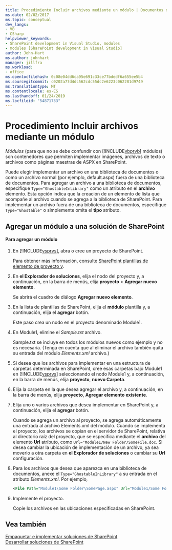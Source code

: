 ```yaml
---
title: Procedimiento Incluir archivos mediante un módulo | Documentos de Microsoft
ms.date: 02/02/2017
ms.topic: conceptual
dev_langs:
- VB
- CSharp
helpviewer_keywords:
- SharePoint development in Visual Studio, modules
- modules [SharePoint development in Visual Studio]
author: John-Hart
ms.author: johnhart
manager: jillfra
ms.workload:
- office
ms.openlocfilehash: 0c08e04dd6ca95e691c33ce77bdedf6a655ee5b4
ms.sourcegitcommit: c0202a77d4dc562cdc55dc2e6223c062281d9749
ms.translationtype: MT
ms.contentlocale: es-ES
ms.lasthandoff: 01/24/2019
ms.locfileid: "54871733"
---
```

# <a name="how-to-include-files-by-using-a-module"></a>Procedimiento Incluir archivos mediante un módulo
  *Módulos* (para que no se debe confundir con [!INCLUDE[vbprvb](../sharepoint/includes/vbprvb-md.md)] módulos) son contenedores que permiten implementar imágenes, archivos de texto o archivos como páginas maestras de ASPX en SharePoint.  
  
 Puede elegir implementar un archivo en una biblioteca de documentos o como un archivo normal (por ejemplo, default.aspx) fuera de una biblioteca de documentos. Para agregar un archivo a una biblioteca de documentos, especifique `Type="GhostableInLibrary"` como un atributo en el **archivo** elemento. Esta opción indica que la creación de un elemento de lista que acompañe al archivo cuando se agrega a la biblioteca de SharePoint. Para implementar un archivo fuera de una biblioteca de documentos, especifique `Type="Ghostable"` o simplemente omita el **tipo** atributo.  
  
## <a name="add-a-module-to-a-sharepoint-solution"></a>Agregar un módulo a una solución de SharePoint  
  
#### <a name="to-add-a-module"></a>Para agregar un módulo  
  
1.  En [!INCLUDE[vsprvs](../sharepoint/includes/vsprvs-md.md)], abra o cree un proyecto de SharePoint.  
  
     Para obtener más información, consulte [SharePoint plantillas de elemento de proyecto y](../sharepoint/sharepoint-project-and-project-item-templates.md).  
  
2.  En **el Explorador de soluciones**, elija el nodo del proyecto y, a continuación, en la barra de menús, elija **proyecto** > **Agregar nuevo elemento**.  
  
     Se abrirá el cuadro de diálogo **Agregar nuevo elemento**.  
  
3.  En la lista de plantillas de SharePoint, elija el **módulo** plantilla y, a continuación, elija el **agregar** botón.  
  
     Este paso crea un nodo en el proyecto denominado Module1.  
  
4.  En Module1, elimine el *Sample.txt* archivo.  
  
     Sample.txt se incluye en todos los módulos nuevos como ejemplo y no es necesaria. (Tenga en cuenta que al eliminar el archivo también quita su entrada del módulo *Elements.xml* archivo.)  
  
5.  Si desea que los archivos para implementar en una estructura de carpetas determinada en SharePoint, cree esas carpetas bajo Module1 en [!INCLUDE[vsprvs](../sharepoint/includes/vsprvs-md.md)] seleccionando el nodo Module1 y, a continuación, en la barra de menús, elija **proyecto**, **nuevo Carpeta**.  
  
6.  Elija la carpeta en la que desea agregar el archivo y, a continuación, en la barra de menús, elija **proyecto**, **Agregar elemento existente**.  
  
7.  Elija uno o varios archivos que desea implementar en SharePoint y, a continuación, elija el **agregar** botón.  
  
     Cuando se agrega un archivo al proyecto, se agrega automáticamente una entrada al archivo Elements.xml del módulo. Cuando se implementa el proyecto, los archivos se copian en el servidor de SharePoint, relativa al directorio raíz del proyecto, que se especifica mediante el **archivo** del elemento **Url** atributo, como `Url="Module1/New Folder/SomeFile.doc`. Si desea cambiar la ubicación de implementación de un archivo, ya sea moverlo a otra carpeta en **el Explorador de soluciones** o cambiar su **Url** configuración.  
  
8.  Para los archivos que desea que aparezca en una biblioteca de documentos, anexe el `Type="GhostableInLibrary"` a su entrada en el atributo *Elements.xml*. Por ejemplo,  
  
    ```xml  
    <File Path="Module1\Some Folder\SomePage.aspx" Url="Module1/Some Folder/SomePage.aspx" Type="GhostableInLibrary" />  
    ```  
  
9. Implemente el proyecto.  
  
     Copie los archivos en las ubicaciones especificadas en SharePoint.  
  
## <a name="see-also"></a>Vea también
 [Empaquetar e implementar soluciones de SharePoint](../sharepoint/packaging-and-deploying-sharepoint-solutions.md)   
 [Desarrollar soluciones de SharePoint](../sharepoint/developing-sharepoint-solutions.md)  

